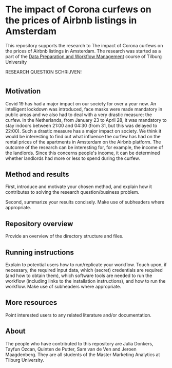 # The impact of Corona curfews on the prices of Airbnb listings in Amsterdam

This repository supports the research to The impact of Corona curfews on the prices of Airbnb listings in Amsterdam. The research was started as a part of the [Data Preparation and Workflow Management](https://dprep.hannesdatta.com) course of Tilburg University

RESEARCH QUESTION SCHRIJVEN!

# 

## Motivation

Covid 19 has had a major impact on our society for over a year now. An intelligent lockdown was introduced, face masks were made mandatory in public areas and we also had to deal with a very drastic measure: the curfew. In the Netherlands, from January 23 to April 28, it was mandatory to stay indoors between 21:00 and 04:30 (from 31, but this was delayed to 22:00). Such a drastic measure has a major impact on society. We think it would be interesting to find out what influence the curfew has had on the rental prices of the apartments in Amsterdam on the Airbnb platform. The outcome of the research can be interesting for, for example, the income of the landlords. Since this concerns people's income, it can be determined whether landlords had more or less to spend during the curfew.

## Method and results

First, introduce and motivate your chosen method, and explain how it contributes to solving the research question/business problem.

Second, summarize your results concisely. Make use of subheaders where appropriate.

## Repository overview

Provide an overview of the directory structure and files.

## Running instructions

Explain to potential users how to run/replicate your workflow. Touch upon, if necessary, the required input data, which (secret) credentials are required (and how to obtain them), which software tools are needed to run the workflow (including links to the installation instructions), and how to run the workflow. Make use of subheaders where appropriate.

## More resources

Point interested users to any related literature and/or documentation.

## About

The people who have contributed to this repository are Julia Donkers, Tayfun Ozcan, Quinten de Putter, Sam van de Ven and Jeroen Maagdenberg. They are all students of the Master Marketing Analytics at Tilburg University.

